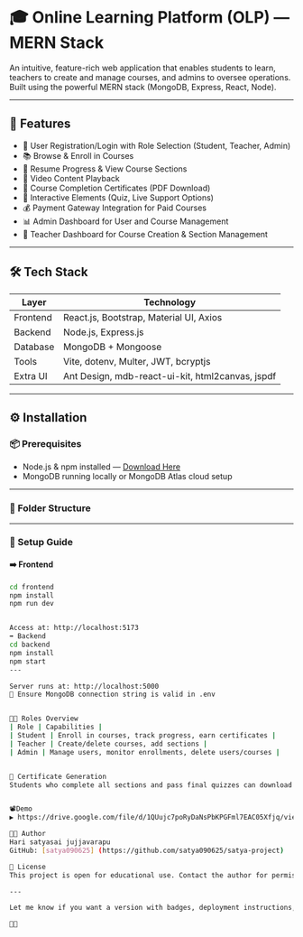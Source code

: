 # 🎓 Online Learning Platform (OLP) — MERN Stack

An intuitive, feature-rich web application that enables students to learn, teachers to create and manage courses, and admins to oversee operations. Built using the powerful MERN stack (MongoDB, Express, React, Node).

---

## 🚀 Features

- 👤 User Registration/Login with Role Selection (Student, Teacher, Admin)
- 📚 Browse & Enroll in Courses
- 📝 Resume Progress & View Course Sections
- 🎥 Video Content Playback
- 🧾 Course Completion Certificates (PDF Download)
- 💬 Interactive Elements (Quiz, Live Support Options)
- 💰 Payment Gateway Integration for Paid Courses
- 📊 Admin Dashboard for User and Course Management
- 🎨 Teacher Dashboard for Course Creation & Section Management

---

## 🛠️ Tech Stack

| Layer       | Technology                            |
|-------------|----------------------------------------|
| Frontend    | React.js, Bootstrap, Material UI, Axios |
| Backend     | Node.js, Express.js                   |
| Database    | MongoDB + Mongoose                    |
| Tools       | Vite, dotenv, Multer, JWT, bcryptjs   |
| Extra UI    | Ant Design, mdb-react-ui-kit, html2canvas, jspdf |

---

## ⚙️ Installation

### 📦 Prerequisites

- Node.js & npm installed — [Download Here](https://nodejs.org/en/download/)
- MongoDB running locally or MongoDB Atlas cloud setup

---

### 📁 Folder Structure

---

### 🧪 Setup Guide

#### ➡️ Frontend

```bash
cd frontend
npm install
npm run dev


Access at: http://localhost:5173
➡️ Backend
cd backend
npm install
npm start
---

Server runs at: http://localhost:5000
🔔 Ensure MongoDB connection string is valid in .env


🧑‍💻 Roles Overview
| Role | Capabilities | 
| Student | Enroll in courses, track progress, earn certificates | 
| Teacher | Create/delete courses, add sections | 
| Admin | Manage users, monitor enrollments, delete users/courses | 


📜 Certificate Generation
Students who complete all sections and pass final quizzes can download a certificate in PDF format using html2canvas and jspdf.


📽Demo
▶️ https://drive.google.com/file/d/1QUujc7poRyDaNsPbKPGFml7EAC05Xfjq/view?usp=sharing

👩‍💻 Author
Hari satyasai jujjavarapu
GitHub: [satya090625] (https://github.com/satya090625/satya-project)

📄 License
This project is open for educational use. Contact the author for permissions beyond personal or academic use.

---

Let me know if you want a version with badges, deployment instructions, or contributor guidelines. We could even turn this into a portfolio-ready showcase! 💫








